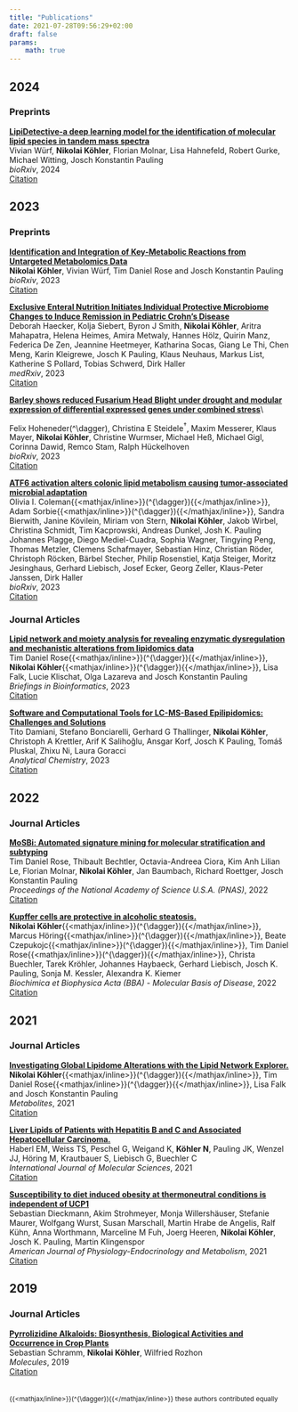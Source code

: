 ```yaml
---
title: "Publications"
date: 2021-07-28T09:56:29+02:00
draft: false
params:
    math: true
---
```


## 2024

### Preprints
__[LipiDetective-a deep learning model for the identification of molecular lipid species in tandem mass spectra](https://doi.org/10.1101/2024.10.07.617094)__\
Vivian Würf, **Nikolai Köhler**, Florian Molnar, Lisa Hahnefeld, Robert Gurke, Michael Witting, Josch Konstantin Pauling\
*bioRxiv*, 2024\
[Citation](/citations/wuerf2024lipidetective.bib)


## 2023

### Preprints
__[Identification and Integration of Key-Metabolic Reactions from Untargeted Metabolomics Data](https://doi.org/10.1101/2023.05.15.540613)__\
**Nikolai Köhler**, Vivian Würf, Tim Daniel Rose and Josch Konstantin Pauling\
*bioRxiv*, 2023\
[Citation](/citations/koehler2023mantra.bib)

__[Exclusive Enteral Nutrition Initiates Individual Protective Microbiome Changes to Induce Remission in Pediatric Crohn’s Disease](https://doi.org/10.1101/2023.12.21.23300351)__\
Deborah Haecker, Kolja Siebert, Byron J Smith, **Nikolai Köhler**, Aritra Mahapatra, Helena Heimes, Amira Metwaly, Hannes Hölz, Quirin Manz, Federica De Zen, Jeannine Heetmeyer, Katharina Socas, Giang Le Thi, Chen Meng, Karin Kleigrewe, Josch K Pauling, Klaus Neuhaus, Markus List, Katherine S Pollard, Tobias Schwerd, Dirk Haller\
*medRxiv*, 2023\
[Citation](/citations/haecker2023exclusive.bib)

__[Barley shows reduced Fusarium Head Blight under drought and modular expression of differential expressed genes under combined stress](https://doi.org/10.1101/2023.02.15.528674)__\
<!--Felix Hoheneder{{<mathjax/inline>}}\(^{\dagger}\){{</mathjax/inline>}}, Christina E Steidele{{<mathjax/inline>}}\(^{\dagger}\){{</mathjax/inline>}}, Maxim Messerer, Klaus Mayer, **Nikolai Köhler**, Christine Wurmser, Michael Heß, Michael Gigl, Corinna Dawid, Remco Stam, Ralph Hückelhoven\-->
Felix Hoheneder\(^\dagger\), Christina E Steidele$^{\dagger}$, Maxim Messerer, Klaus Mayer, **Nikolai Köhler**, Christine Wurmser, Michael Heß, Michael Gigl, Corinna Dawid, Remco Stam, Ralph Hückelhoven\
*bioRxiv*, 2023\
[Citation](/citations/hohender2023barley.bib)

__[ATF6 activation alters colonic lipid metabolism causing tumor-associated microbial adaptation](https://doi.org/10.1101/2023.11.03.565267)__\
Olivia I. Coleman{{<mathjax/inline>}}\(^{\dagger}\){{</mathjax/inline>}}, Adam Sorbie{{<mathjax/inline>}}\(^{\dagger}\){{</mathjax/inline>}}, Sandra Bierwith, Janine Kövilein, Miriam von Stern, **Nikolai Köhler**, Jakob Wirbel, Christina Schmidt, Tim Kacprowski, Andreas Dunkel, Josh K. Pauling Johannes Plagge, Diego Mediel-Cuadra, Sophia Wagner, Tingying Peng, Thomas Metzler, Clemens Schafmayer, Sebastian Hinz, Christian Röder, Christoph Röcken, Bärbel Stecher, Philip Rosenstiel, Katja Steiger, Moritz Jesinghaus, Gerhard Liebisch, Josef Ecker, Georg Zeller, Klaus-Peter Janssen, Dirk Haller\
*bioRxiv*, 2023\
[Citation](/citations/coleman2023atf6.bib)

### Journal Articles
__[Lipid network and moiety analysis for revealing enzymatic dysregulation and mechanistic alterations from lipidomics data](https://academic.oup.com/bib/article/24/1/bbac572/6966533)__\
Tim Daniel Rose{{<mathjax/inline>}}\(^{\dagger}\){{</mathjax/inline>}}, **Nikolai Köhler**{{<mathjax/inline>}}\(^{\dagger}\){{</mathjax/inline>}}, Lisa Falk, Lucie Klischat, Olga Lazareva and Josch Konstantin Pauling\
*Briefings in Bioinformatics*, 2023\
[Citation](/citations/rose2023linex2.bib)

__[Software and Computational Tools for LC-MS-Based Epilipidomics: Challenges and Solutions](https://pubs.acs.org/doi/full/10.1021/acs.analchem.2c04406)__\
Tito Damiani, Stefano Bonciarelli, Gerhard G Thallinger, **Nikolai Köhler**, Christoph A Krettler, Arif K Salihoğlu, Ansgar Korf, Josch K Pauling, Tomáš Pluskal, Zhixu Ni, Laura Goracci\
*Analytical Chemistry*, 2023\
[Citation](/citations/daminani2023epilipidomics.bib)


## 2022

### Journal Articles
__[MoSBi: Automated signature mining for molecular stratification and subtyping](https://doi.org/10.1101/2021.09.30.462567)__\
Tim Daniel Rose, Thibault Bechtler, Octavia-Andreea Ciora, Kim Anh Lilian Le, Florian Molnar, **Nikolai Köhler**, Jan Baumbach, Richard Roettger, Josch Konstantin Pauling\
*Proceedings of the National Academy of Science U.S.A. (PNAS)*, 2022\
[Citation](/citations/rose2022mosbi.bib)

__[Kupffer cells are protective in alcoholic steatosis.](https://www.sciencedirect.com/science/article/abs/pii/S0925443922000680)__\
**Nikolai Köhler**{{<mathjax/inline>}}\(^{\dagger}\){{</mathjax/inline>}}, Marcus Höring{{<mathjax/inline>}}\(^{\dagger}\){{</mathjax/inline>}}, Beate Czepukojc{{<mathjax/inline>}}\(^{\dagger}\){{</mathjax/inline>}}, Tim Daniel Rose{{<mathjax/inline>}}\(^{\dagger}\){{</mathjax/inline>}}, Christa Buechler, Tarek Kröhler, Johannes Haybaeck, Gerhard Liebisch, Josch K. Pauling, Sonja M. Kessler, Alexandra K. Kiemer\
*Biochimica et Biophysica Acta (BBA) - Molecular Basis of Disease*, 2022\
[Citation](/citations/koehler2022kupffer.bib)


## 2021

### Journal Articles
__[Investigating Global Lipidome Alterations with the Lipid Network Explorer.](https://www.mdpi.com/2218-1989/11/8/488)__\
**Nikolai Köhler**{{<mathjax/inline>}}\(^{\dagger}\){{</mathjax/inline>}}, Tim Daniel Rose{{<mathjax/inline>}}\(^{\dagger}\){{</mathjax/inline>}}, Lisa Falk and Josch Konstantin Pauling\
*Metabolites*, 2021\
[Citation](/citations/koehler2021linex.bib)

__[Liver Lipids of Patients with Hepatitis B and C and Associated Hepatocellular Carcinoma.](https://www.mdpi.com/1422-0067/22/10/5297)__\
Haberl EM, Weiss TS, Peschel G, Weigand K, **Köhler N**, Pauling JK, Wenzel JJ, Höring M, Krautbauer S, Liebisch G, Buechler C\
*International Journal of Molecular Sciences*, 2021\
[Citation](/citations/haberl2021hepatitis_hcc.bib)

__[Susceptibility to diet induced obesity at thermoneutral conditions is independent of UCP1](https://doi.org/10.1152/ajpendo.00278.2021)__\
Sebastian Dieckmann, Akim Strohmeyer, Monja Willershäuser, Stefanie Maurer, Wolfgang Wurst, Susan Marschall, Martin Hrabe de Angelis, Ralf Kühn, Anna Worthmann, Marceline M Fuh, Joerg Heeren, **Nikolai Köhler**, Josch K. Pauling, Martin Klingenspor\
*American Journal of Physiology-Endocrinology and Metabolism*, 2021\
[Citation](/citations/dieckmann2021ucp1.bib)


## 2019

### Journal Articles
__[Pyrrolizidine Alkaloids: Biosynthesis, Biological Activities and Occurrence in Crop Plants ](https://www.mdpi.com/1420-3049/24/3/498)__\
Sebastian Schramm, **Nikolai Köhler**, Wilfried Rozhon\
*Molecules*, 2019\
[Citation](/citations/schramm2018pa_review.bib)
\
\
\
<small>{{<mathjax/inline>}}\(^{\dagger}\){{</mathjax/inline>}} these authors contributed equally</small>

